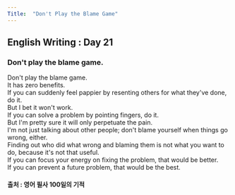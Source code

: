 ```yaml
---
Title:  "Don't Play the Blame Game"
---
```


## English Writing : Day 21

### Don't play the blame game.

Don't play the blame game.\
It has zero benefits.\
If you can suddenly feel pappier by resenting others for what they've done, do it.\
But I bet it won't work.\
If you can solve a problem by pointing fingers, do it.\
But I'm pretty sure it will only perpetuate the pain.\
I'm not just talking about other people; don't blame yourself when things go wrong, either.\
Finding out who did what wrong and blaming them is not what you want to do, because it's not that useful.\
If you can focus your energy on fixing the problem, that would be better.\
If you can prevent a future problem, that would be the best.

#### 출처 : 영어 필사 100일의 기적
